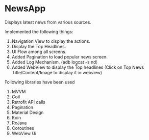 # NewsApp

Displays latest news from various sources.
 
Implemented the following things:
1. Navigation View to display the actions.
2. Display the Top Headlines.
3. UI Flow among all screens.
4. Added Pagination to load popular news screen.
5. Added Log Mechanism. (adb logcat -s nd)
6. Added WebView to display the Top headlines
   (Click on Top News Title/Content/Image to display it in webview)
   

Following libraries have been used 
1. MVVM
2. Coil
3. Retrofit API calls
4. Pagination
5. Material Design
6. Koin 
7. RxJava
8. Coroutines
9. WebView Ui

